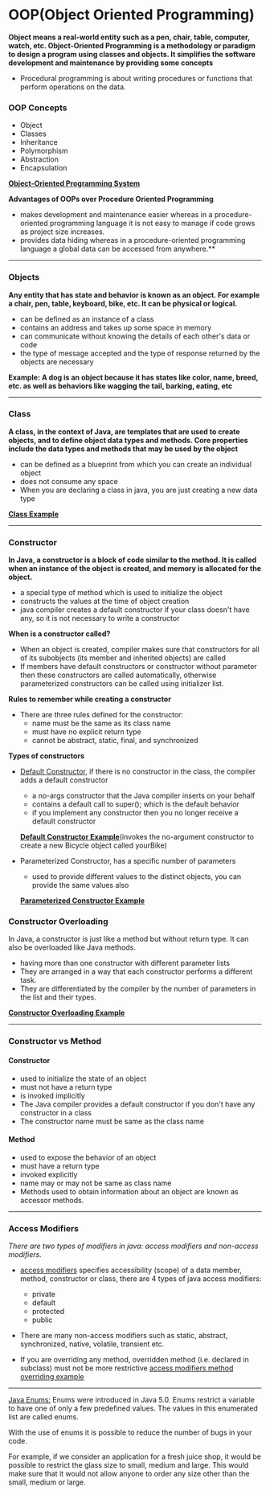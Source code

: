 # OOP(Object Oriented Programming)
**Object means a real-world entity such as a pen, chair, table, computer, watch, etc. Object-Oriented Programming is a methodology or paradigm to design a program using classes and objects. It simplifies the software development and maintenance by providing some concepts**
- Procedural programming is about writing procedures or functions that perform operations on the data.

### OOP Concepts
- Object
- Classes
- Inheritance
- Polymorphism
- Abstraction
- Encapsulation

**[Object-Oriented Programming System](./img/oopsystem.png)**

**Advantages of OOPs over Procedure Oriented Programming**
- makes development and maintenance easier whereas in a procedure-oriented programming language it is not easy to manage if code grows as project size increases. 
- provides data hiding whereas in a procedure-oriented programming language a global data can be accessed from anywhere.**
__________________
### Objects
**Any entity that has state and behavior is known as an object. For example a chair, pen, table, keyboard, bike, etc. It can be physical or logical.**

- can be defined as an instance of a class
- contains an address and takes up some space in memory
- can communicate without knowing the details of each other's data or code
- the type of message accepted and the type of response returned by the objects are necessary 

**Example: A dog is an object because it has states like color, name, breed, etc. as well as behaviors like wagging the tail, barking, eating, etc**
_________________________

### Class
**A class, in the context of Java, are templates that are used to create objects, and to define object data types and methods. Core properties include the data types and methods that may be used by the object**

- can be defined as a blueprint from which you can create an individual object
- does not consume any space
- When you are declaring a class in java, you are just creating a new data type

**[Class Example](./img/class.png)**
_______________________

### Constructor
**In Java, a constructor is a block of code similar to the method. It is called when an instance of the object is created, and memory is allocated for the object.**

- a special type of method which is used to initialize the object
- constructs the values at the time of object creation
- java compiler creates a default constructor if your class doesn't have any, so it is not necessary to write a constructor

**When is a constructor called?**
- When an object is created, compiler makes sure that constructors for all of its subobjects (its member and inherited objects) are called
- If members have default constructors or constructor without parameter then these constructors are called automatically, otherwise parameterized constructors can be called using initializer list. 

**Rules to remember while creating a constructor**
- There are three rules defined for the constructor:
    - name must be the same as its class name
    - must have no explicit return type
    - cannot be abstract, static, final, and synchronized

**Types of constructors**
- [Default Constructor](./img/defaultconstructorcompiler.png), if there is no constructor in the class, the compiler adds a default constructor
    -  a no-args constructor that the Java compiler inserts on your behalf
    - contains a default call to super(); which is the default behavior
    - if you implement any constructor then you no longer receive a default constructor

    **[Default Constructor Example](./img/defaultconstructor.png)**(invokes the no-argument constructor to create a new Bicycle object called yourBike)
 
- Parameterized Constructor, has a specific number of parameters
    - used to provide different values to the distinct objects, you can provide the same values also

    **[Parameterized Constructor Example](./img/parameterizedconstructor.png)**


### Constructor Overloading
In Java, a constructor is just like a method but without return type. It can also be overloaded like Java methods. 

- having more than one constructor with different parameter lists
- They are arranged in a way that each constructor performs a different task. 
- They are differentiated by the compiler by the number of parameters in the list and their types. 

**[Constructor Overloading Example](./img/constructoroverloading.png)**
____________________

### Constructor vs Method
#### Constructor 
- used to initialize the state of an object 
- must not have a return type 
- is invoked implicitly 
- The Java compiler provides a default constructor if you don't have any constructor in a class 
- The constructor name must be same as the class name 
#### Method
- used to expose the behavior of an object 
- must have a return type 
- invoked explicitly
- name may or may not be same as class name
- Methods used to obtain information about an object are known as accessor methods.
_______________________

### Access Modifiers
*There are two types of modifiers in java: access modifiers and non-access modifiers.* 
- [access modifiers](/img/accessmodifiers.png) specifies accessibility (scope) of a data member, method, constructor or class, there are 4 types of java access modifiers:
    - private
    - default
    - protected
    - public

- There are many non-access modifiers such as static, abstract, synchronized, native, volatile, transient etc.
- If you are overriding any method, overridden method (i.e. declared in subclass) must not be more restrictive [access modifiers method overriding example](/img/accessmodifiersmethodoverriding.png)

__________________________________


[Java Enums:](/img/enum.png)
Enums were introduced in Java 5.0. Enums restrict a variable to have one of only a few predefined values. The values in this enumerated list are called enums.

With the use of enums it is possible to reduce the number of bugs in your code.

For example, if we consider an application for a fresh juice shop, it would be possible to restrict the glass size to small, medium and large. This would make sure that it would not allow anyone to order any size other than the small, medium or large.
